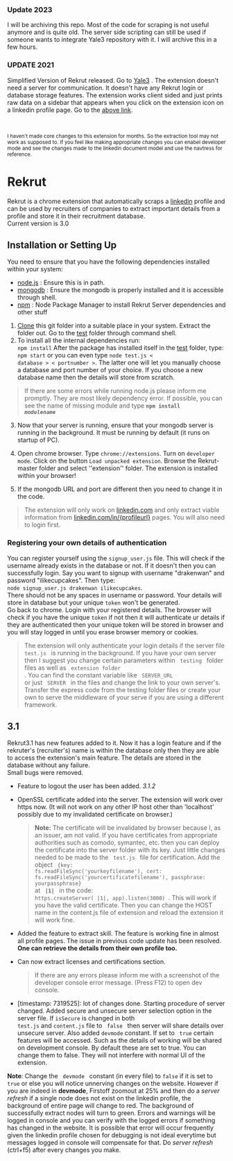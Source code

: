### Update 2023

I will be archiving this repo. Most of the code for scraping is not useful anymore and is quite old. The server side scripting can still be used if someone wants to integrate Yale3 repository with it.
I will archive this in a few hours.


### UPDATE  2021

Simplified Version of Rekrut released. Go to [Yale3](https://github.com/DrakenWan/Yale3) . The extension doesn't need a server for communication. It doesn't have any Rekrut login or database storage features. The extension works client sided and just prints raw data on a sidebar that appears when you click on the extension icon on a linkedin profile page. Go to the [above link](https://github.com/DrakenWan/Yale3).

  
  &nbsp;
  &nbsp;
  &nbsp;
  
<small> I haven't made core changes to this extension for months. So the extraction tool may not work as supposed to. If you feel like making appropriate changes you can enabel developer mode and see the changes made to the linkedin document model and use the navtress for reference. </small>

# Rekrut

Rekrut is a chrome extension that automatically scraps a [linkedin](www.linkedin.com) profile and can be used by recruiters of companies
to extract important details from a profile and store it in their recruitment database.  
Current version is 3.0

## Installation or Setting Up
You need to ensure that you have the following dependencies installed within your system:
* [node.js](https://nodejs.org/en/download/) : Ensure this is in path.  
* [mongodb](https://www.mongodb.com/download-center) : Ensure the mongodb is properly installed and it is accessible through shell.  
* [npm](https://nodejs.org/en/download/) : Node Package Manager to install Rekrut Server dependencies and other stuff

1. [Clone](https://github.com/DrakenWan/Rekrut/archive/master.zip) this git folder into a suitable place in your system. Extract the folder out. Go to the [test](./test) folder through command shell.
2.   To install all the internal dependencies run:  
  <code>npm install</code>
  After the package has installed itself in the [test](./test) folder, type:  
  <code>npm start</code> or you can even type <code>node test.js &lt; database &gt; &lt; portnumber &gt;</code>. The latter one will let you manually choose a database and port number of your choice. If you choose a new database name then the details will store from scratch. 
  >If there are some errors while running node.js please inform me promptly. They are most likely dependency error. If possible, you can see the name of missing module and type **<code>npm install _modulename_</code>**  
3. Now that your server is running, ensure that your mongodb server is running in the background. It must be running by default (it runs on startup of PC).  
4. Open chrome browser. Type <code>chrome://extensions</code>. Turn on `developer mode`. Click on the button `Load unpacked extension`. Browse the Rekrut-master folder and select ''extension'' folder. The extension is installed within your browser!

5. If the mongodb URL and port are different then you need to change it in the code.

> The extension will only work on [linkedin.com](https://www.linkedin.com) and only extract viable information from [linkedin.com/in/{profileurl}](https://www.linkedin.com/feed) pages. You will also need to login first.  

### Registering your own details of authentication
You can register yourself using the <code>signup_user.js</code> file. This will check if the username already exists in the database or not. If it doesn't then you can successfully login. Say you want to signup with username "drakenwan" and password "ilikecupcakes". Then type:  
<code>node signup_user.js drakenwan ilikecupcakes</code>.  
There should not be any spaces in username or password. Your details will store in database but your unique `token` won't be generated.  
Go back to chrome. Login with your registered details. The browser will check if you have the unique `token` if not then it will authenticate ur details if they are authenticated then your unique token will be stored in browser and you will stay logged in until you erase browser memory or cookies.

> The extension will only authenticate your login details if the server file <code> test.js </code> is running in the background. If you have your own server then I suggest you change certain parameters within <code> testing </code> folder files as well as <code> extension folder </code>. You can find the constant variable like <code> SERVER_URL </code> or just <code> SERVER </code> in the files and change the link to your own server's. Transfer the express code from the testing folder files or create your own to serve the middleware of your serve if you are using a different framework.

## 3.1
Rekrut3.1 has new features added to it. Now it has a login feature and if the rekruter's (recruiter's) name is within the database only then they
are able to access the extension's main feature. The details are stored in the database without any failure.  
Small bugs were removed.   
* Feature to logout the user has been added. _3.1.2_
* OpenSSL certificate added into the server. The extension will work over https now. (It will not work on any other IP host other than       'localhost' possibly due to my invalidated certificate on browser.)
  > **Note:** The certificate will be invalidated by browser because I, as an issuer, am not valid.
  If you have certificates from appropriate authorities such as comodo, symantec, etc. then you can deploy the certificate into the server folder with its key. Just little changes needed to be made to the <code> test.js </code> file for certification. Add the object <code> {key: fs.readFileSync('yourkeyfilename'), cert: fs.readFileSync('yourcertificatefilename'), passphrase: yourpassphrase} </code> at <code> **|1|** </code> in the code: <code> https.createServer( |1|, app).listen(3000) </code>. This will work if you have the valid certificate. 
  Then you can change the HOST name in the content.js file of extension and reload the extension it will work fine.
* Added the feature to extract skill. The feature is working fine in almost all profile pages.  The issue in previous code update has been resolved. **One can retrieve the details from their own profile too.**

* Can now extract licenses and certifications section. 
  >If there are any errors please inform me with a screenshot of the developer console error message. (Press F12) to open dev console.

* [timestamp: 7319525]: lot of changes done. Starting procedure of server changed. Added secure and unsecure server selection option in the server file. If <code>isSecure</code> is changed in both <code> test.js</code> and <code>content.js</code> file to <code> false </code> then server will share details over unsecure server. Also added <code>devmode</code> constant. If set to <code> true</code> certain features will be accessed. Such as the details of working will be shared on development console. By default these are set to true. You can change them to false. They will not interfere with normal UI of the extension.

 **Note**: Change the <code> devmode </code> constant (in every file) to <code>false</code> if it is set to <code>true</code> or else you will notice unnerving changes on the website.
 However if you are indeed in **devmode**, Firstoff zoomout at 25% and then do a _server refresh_ if a single node does not exist on the linkedin profile, the background of entire page will change to red. The background of successfully extract nodes will turn to green. Errors and warnings will be logged in console and you can verify with the logged errors if something has changed in the website. It is possible that error will occur frequently given the linkedin profile chosen for debugging is not ideal everytime but messages logged in console will compensate for that.
 Do _server refresh_ (ctrl+f5) after every changes you make.
  

